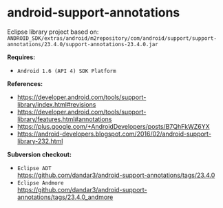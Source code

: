 # android-support-annotations

Eclipse library project based on:<br/>
`ANDROID_SDK/extras/android/m2repository/com/android/support/support-annotations/23.4.0/support-annotations-23.4.0.jar`

**Requires:**
- `Android 1.6 (API 4) SDK Platform`

**References:**
- https://developer.android.com/tools/support-library/index.html#revisions
- https://developer.android.com/tools/support-library/features.html#annotations
- https://plus.google.com/+AndroidDevelopers/posts/B7QhFkWZ6YX
- https://android-developers.blogspot.com/2016/02/android-support-library-232.html

**Subversion checkout:**
- `Eclipse ADT`<br/>
  https://github.com/dandar3/android-support-annotations/tags/23.4.0
- `Eclipse Andmore`<br/>
  https://github.com/dandar3/android-support-annotations/tags/23.4.0_andmore